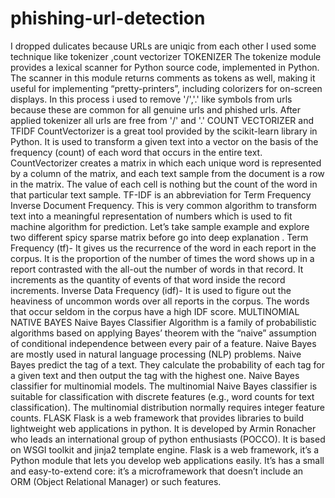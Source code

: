 # phishing-url-detection
I dropped dulicates because URLs are uniqic from each other
I used some technique like tokenizer ,count vectorizer
TOKENIZER
The tokenize module provides a lexical scanner for Python source code, implemented in Python. The scanner in this module returns comments as tokens as well, making it useful for implementing “pretty-printers”, including colorizers for on-screen displays.
In this process i used to remove '/','.' like symbols from urls because these are common for all genuine urls and phished urls.
After applied tokenizer all urls are free from '/' and '.'
COUNT VECTORIZER and TFIDF
CountVectorizer is a great tool provided by the scikit-learn library in Python. It is used to transform a given text into a vector on the basis of the frequency (count) of each word that occurs in the entire text.
CountVectorizer creates a matrix in which each unique word is represented by a column of the matrix, and each text sample from the document is a row in the matrix. The value of each cell is nothing but the count of the word in that particular text sample.
TF-IDF is an abbreviation for Term Frequency Inverse Document Frequency. This is very common algorithm to transform text into a meaningful representation of numbers which is used to fit machine algorithm for prediction. Let’s take sample example and explore two different spicy sparse matrix before go into deep explanation . 
Term Frequency (tf)- It gives us the recurrence of the word in each report in the corpus. It is the proportion of the number of times the word shows up in a report contrasted with the all-out the number of words in that record. It increments as the quantity of events of that word inside the record increments.
Inverse Data Frequency (idf)- It is used to figure out the heaviness of uncommon words over all reports in the corpus. The words that occur seldom in the corpus have a high IDF score.
MULTINOMIAL NATIVE BAYES
Naive Bayes Classifier Algorithm is a family of probabilistic algorithms based on applying Bayes’ theorem with the “naive” assumption of conditional independence between every pair of a feature.
Naive Bayes are mostly used in natural language processing (NLP) problems. Naive Bayes predict the tag of a text. They calculate the probability of each tag for a given text and then output the tag with the highest one. 
Naive Bayes classifier for multinomial models. The multinomial Naive Bayes classifier is suitable for classification with discrete features (e.g., word counts for text classification). The multinomial distribution normally requires integer feature counts.
FLASK
Flask is a web framework that provides libraries to build lightweight web applications in python. It is developed by Armin Ronacher who leads an international group of python enthusiasts (POCCO). It is based on WSGI toolkit and jinja2 template engine.
Flask is a web framework, it’s a Python module that lets you develop web applications easily. It’s has a small and easy-to-extend core: it’s a microframework that doesn’t include an ORM (Object Relational Manager) or such features.
